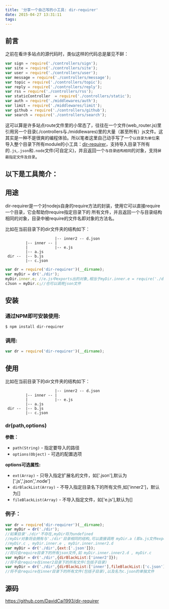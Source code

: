 ```yaml
---
title: '分享一个自己写的小工具: dir-requirer'
date: 2015-04-27 13:31:11
tags:
---
```


前言
----------

之前在看许多站点的源代码时，类似这样的代码总是屡见不鲜：
```js
var sign = require('./controllers/sign');
var site = require('./controllers/site');
var user = require('./controllers/user');
var message = require('./controllers/message');
var topic = require('./controllers/topic');
var reply = require('./controllers/reply');
var rss = require('./controllers/rss');
var staticController  = require('./controllers/static');
var auth = require('./middlewares/auth');
var limit = require('./middlewares/limit');
var github = require('./controllers/github');
var search = require('./controllers/search');
```
这可以算是许多站点route文件里的小常态了，往往在一个文件(web_router.js)里引用另一个目录(./controllers与./middlewares)里的大量（甚至所有）js文件。这其实是一种不是很爽的编程体验。所以笔者这里自己动手写了一个`以目录为单位`来导入整个目录下所有module的小工具：[dir-requirer][1]，支持导入目录下所有的`.js`,`.json`和`.node`文件(可自定义)，并且返回一个`与目录结构相同`的对象，支持`屏蔽指定文件及目录`。

以下是工具简介：
--------
## 用途
dir-requirer是一个对nodejs自身的require方法的封装，使用它可以直接require一个目录，它会帮助你require指定目录下的
所有文件，并且返回一个与目录结构相同的对象，目录中被require的文件名即对象的方法名。

比如在当前目录下的dir文件夹的结构如下：

```
					  |-- inner2 -- d.json
		 |-- inner -- |
		 |            |-- e.js
		 |-- a.js
 dir --  |-- b.js
         |-- c.json
```

```js
var dr = require('dir-requirer')(__dirname);
var myDir = dr('./dir');
myDir.inner.e; //e.js中exports出的对象,相当于myDir.inner.e = require('./dir/inner/e');
cJson = myDir.c;//也可以调用json文件
```

## 安装

### 通过NPM即可安装使用:

```bash
$ npm install dir-requirer
```

### 调用:

```js
var dr = require('dir-requirer')(__dirname);
```

## 使用

比如在当前目录下的dir文件夹的结构如下：

```
					  |-- inner2 -- d.json
		 |-- inner -- |
		 |            |-- e.js
		 |-- a.js
 dir --  |-- b.js
         |-- c.json
```

### dr(path,options)

__参数：__

* `path(String)` - 指定要导入的路径
* `options(Object)` - 可选的配置选项

__options可选属性:__

* `ext(Array)` - 只导入指定扩展名的文件，如['.json'],默认为['.js','.json','.node']
* `dirBlackList(Array)` - 不导入指定目录名下的所有文件,如['inner2']，默认为[]
* `fileBlackList(Array)` - 不导入指定文件，如['e.js'],默认为[]

### 例子：

```js
var dr = require('dir-requirer')(__dirname);
var myDir = dr('./dir');
//如果目录'./dir'不存在,myDir将为undefined
//myDir对象将会拥有与'./dir'目录相同的结构,可以直接调用 myDir.a (即a.js文件exports出的对象/方法) ,
//myDir.c , myDir.inner.e , myDir.inner.inner2.d
var myDir = dr('./dir',{ext:['.json']});
//将只会require目录下的所有json文件,如 myDir.inner.inner2.d , myDir.c
var myDir = dr('./dir',{dirBlackList:['inner2']});
//将不会require在inner2目录下的所有文件(包括子目录)
var myDir = dr('./dir',{dirBlackList:['inner'],fileBlackList:['c.json']});
//将不会require在inner目录下的所有文件(包括子目录),以及名为c.json的单独文件
```

## 源码
https://github.com/DavidCai1993/dir-requirer

  [1]: https://github.com/DavidCai1993/dir-requirer

